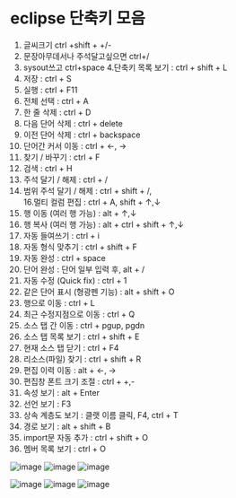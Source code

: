 # eclipse 단축키 모음 
1. 글씨크기 ctrl +shift + +/-
2. 문장아무데서나 주석달고싶으면 ctrl+/  	
3. sysout쓰고 ctrl+space
4.단축키 목록 보기 : ctrl + shift + L
6. 저장 : ctrl + S
6. 실행 : ctrl + F11
7. 전체 선택 : ctrl + A
8. 한 줄 삭제 : ctrl + D
9. 다음 단어 삭제 : ctrl + delete
10. 이전 단어 삭제 : ctrl + backspace
11. 단어간 커서 이동 : ctrl + ←, →
12. 찾기 / 바꾸기 : ctrl + F
13. 검색 : ctrl + H
14. 주석 달기 / 해제 : ctrl + /
15. 범위 주석 달기 / 해제 : ctrl + shift + /, \
16.멀티 컬럼 편집 : ctrl + A, shift + ↑,↓
17. 행 이동 (여러 행 가능) : alt + ↑,↓
18. 행 복사 (여러 행 가능) : alt + ctrl + shift + ↑,↓
19. 자동 들여쓰기 : ctrl + i
20. 자동 형식 맞추기 : ctrl + shift + F
21. 자동 완성 : ctrl + space 
22. 단어 완성 : 단어 일부 입력 후, alt + /
23. 자동 수정 (Quick fix) : ctrl + 1
24. 같은 단어 표시 (형광펜 기능) : alt + shift + O
25. 행으로 이동 : ctrl + L
26. 최근 수정지점으로 이동 : ctrl + Q
27. 소스 탭 간 이동 : ctrl + pgup, pgdn
28. 소스 탭 목록 보기 : ctrl + shift + E
29. 현재 소스 탭 닫기 : ctrl + F4
30.  리소스(파일) 찾기 : ctrl + shift + R
31. 편집 이력 이동 : alt + ←, →
32. 편집창 폰트 크기 조절 : ctrl + +,-
33. 속성 보기 : alt + Enter
34. 선언 보기 : F3
35. 상속 계층도 보기 : 클랫 이름 클릭, F4, ctrl + T
36. 경로 보기 : alt + shift + B
37. import문 자동 추가 : ctrl + shift + O
38. 멤버 목록 보기 : ctrl + O

![image](https://github.com/user-attachments/assets/28866dc6-352d-42ea-a266-9afd97ea9c94)
![image](https://github.com/user-attachments/assets/8282bb31-44c7-4281-97dc-1f58d08abf21)
![image](https://github.com/user-attachments/assets/66638e3c-c97f-4c98-baf7-08678c55efe9)

![image](https://github.com/user-attachments/assets/3ad3b98a-cdba-4eef-8ce5-f231982471d4)
![image](https://github.com/user-attachments/assets/d82d371e-d465-4b75-9790-95ca20093669)
![image](https://github.com/user-attachments/assets/cb4bc60c-00e9-4c46-94ec-61f026346636)
